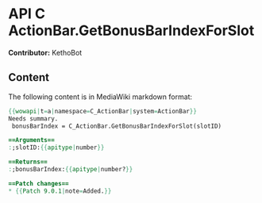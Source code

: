 # API C ActionBar.GetBonusBarIndexForSlot

**Contributor:** KethoBot

## Content

The following content is in MediaWiki markdown format:

```mediawiki
{{wowapi|t=a|namespace=C_ActionBar|system=ActionBar}}
Needs summary.
 bonusBarIndex = C_ActionBar.GetBonusBarIndexForSlot(slotID)

==Arguments==
:;slotID:{{apitype|number}}

==Returns==
:;bonusBarIndex:{{apitype|number?}}

==Patch changes==
* {{Patch 9.0.1|note=Added.}}
```